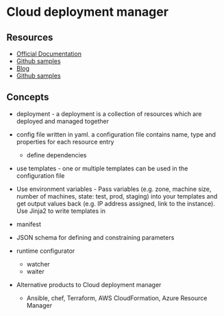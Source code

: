 # Cloud deployment manager

## Resources
- [Official Documentation](https://cloud.google.com/deployment-manager/docs/)
- [Github samples](https://github.com/GoogleCloudPlatform/deploymentmanager-samples)
- [Blog](https://medium.com/google-cloud/2018-google-deployment-manager-5ebb8759a122)
- [Github samples](https://github.com/schweikert/gcp-infra-as-code)


## Concepts
- deployment - a deployment is a collection of resources which are deployed and managed together
- config file written in yaml. a configuration file contains name, type and properties for each resource entry
  - define dependencies
- use templates - one or multiple templates can be used in the configuration file
- Use environment variables - Pass variables (e.g. zone, machine size, number of machines, state: test, prod, staging) into your templates and get output values back (e.g. IP address assigned, link to the instance). Use Jinja2 to write templates in 
- manifest
- JSON schema for defining and constraining parameters
- runtime configurator
  - watcher
  - waiter
  
- Alternative products to Cloud deployment manager
  - Ansible, chef, Terraform, AWS CloudFormation, Azure Resource Manager
